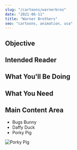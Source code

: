 ```yaml
---
slug: "/cartoons/warnerbros"
date: "2021-06-11"
title: "Warner Brothers"
seo: "cartoons, animation, usa"
---
```



## Objective

## Intended Reader

## What You'll Be Doing

## What You Need

## Main Content Area

* Bugs Bunny
* Daffy Duck
* Porky Pig

![Porky Pig](https://www.listchallenges.com/f/items/0649c0bd-a7a8-4f86-a07f-aba93b7acfea.jpg)